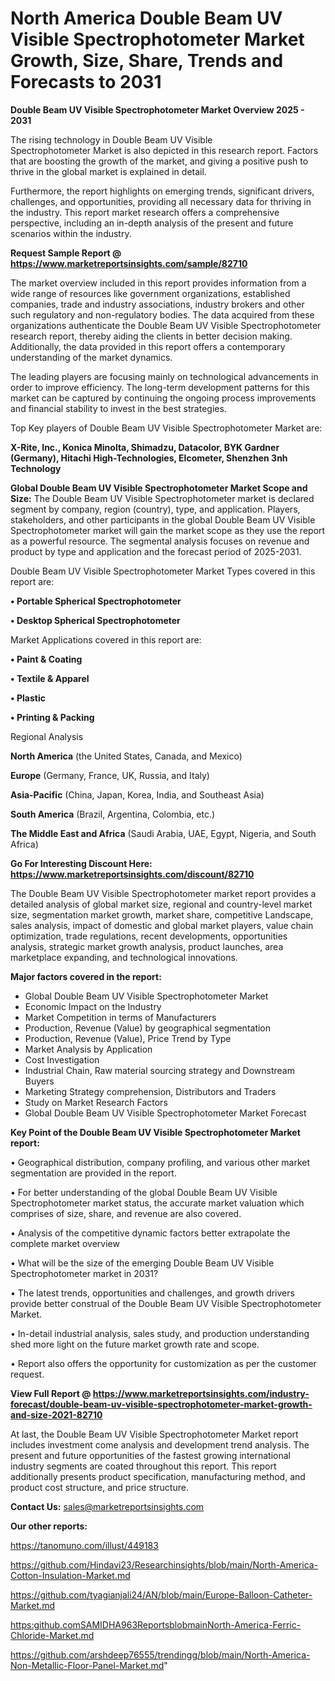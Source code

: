 # North America Double Beam UV Visible Spectrophotometer Market Growth, Size, Share, Trends and Forecasts to 2031

<Strong> Double Beam UV Visible Spectrophotometer Market Overview 2025 - 2031</strong>

The rising technology in Double Beam UV Visible Spectrophotometer Market is also depicted in this research report. Factors that are boosting the growth of the market, and giving a positive push to thrive in the global market is explained in detail.

Furthermore, the report highlights on emerging trends, significant drivers, challenges, and opportunities, providing all necessary data for thriving in the industry. This report market research offers a comprehensive perspective, including an in-depth analysis of the present and future scenarios within the industry.

<strong>Request Sample Report @ <a href=https://www.marketreportsinsights.com/sample/82710>https://www.marketreportsinsights.com/sample/82710</a></strong>

The market overview included in this report provides information from a wide range of resources like government organizations, established companies, trade and industry associations, industry brokers and other such regulatory and non-regulatory bodies. The data acquired from these organizations authenticate the Double Beam UV Visible Spectrophotometer research report, thereby aiding the clients in better decision making. Additionally, the data provided in this report offers a contemporary understanding of the market dynamics.

The leading players are focusing mainly on technological advancements in order to improve efficiency. The long-term development patterns for this market can be captured by continuing the ongoing process improvements and financial stability to invest in the best strategies.

Top Key players of Double Beam UV Visible Spectrophotometer Market are:

<strong>X-Rite, Inc., Konica Minolta, Shimadzu, Datacolor, BYK Gardner (Germany), Hitachi High-Technologies, Elcometer, Shenzhen 3nh Technology</strong>

<strong><b>Global Double Beam UV Visible Spectrophotometer Market Scope and Size:</b></strong>
The Double Beam UV Visible Spectrophotometer market is declared segment by company, region (country), type, and application. Players, stakeholders, and other participants in the global Double Beam UV Visible Spectrophotometer market will gain the market scope as they use the report as a powerful resource. The segmental analysis focuses on revenue and product by type and application and the forecast period of 2025-2031.

Double Beam UV Visible Spectrophotometer Market Types covered in this report are:

<strong>• Portable Spherical Spectrophotometer

• Desktop Spherical Spectrophotometer</strong>

Market Applications covered in this report are:

<strong>• Paint & Coating

• Textile & Apparel

• Plastic

• Printing & Packing</strong> 

Regional Analysis

<strong>North America</strong> (the United States, Canada, and Mexico)

<strong>Europe</strong> (Germany, France, UK, Russia, and Italy)

<strong>Asia-Pacific</strong> (China, Japan, Korea, India, and Southeast Asia)

<strong>South America</strong> (Brazil, Argentina, Colombia, etc.)

<strong>The Middle East and Africa</strong> (Saudi Arabia, UAE, Egypt, Nigeria, and South Africa)

<strong>Go For Interesting Discount Here: <a href=https://www.marketreportsinsights.com/discount/82710>https://www.marketreportsinsights.com/discount/82710</a></strong>

The Double Beam UV Visible Spectrophotometer market report provides a detailed analysis of global market size, regional and country-level market size, segmentation market growth, market share, competitive Landscape, sales analysis, impact of domestic and global market players, value chain optimization, trade regulations, recent developments, opportunities analysis, strategic market growth analysis, product launches, area marketplace expanding, and technological innovations.

<strong><b>Major factors covered in the report:</b></strong>
<ul>
  <li>Global Double Beam UV Visible Spectrophotometer Market </li>
  <li>Economic Impact on the Industry</li>
  <li>Market Competition in terms of Manufacturers</li>
  <li>Production, Revenue (Value) by geographical segmentation</li>
  <li>Production, Revenue (Value), Price Trend by Type</li>
  <li>Market Analysis by Application</li>
  <li>Cost Investigation</li>
  <li>Industrial Chain, Raw material sourcing strategy and Downstream Buyers</li>
  <li>Marketing Strategy comprehension, Distributors and Traders</li>
  <li>Study on Market Research Factors</li>
  <li>Global Double Beam UV Visible Spectrophotometer Market Forecast</li>
</ul>

<strong><b>Key Point of the Double Beam UV Visible Spectrophotometer Market report:</b></strong>

• Geographical distribution, company profiling, and various other market segmentation are provided in the report.

• For better understanding of the global Double Beam UV Visible Spectrophotometer market status, the accurate market valuation which comprises of size, share, and revenue are also covered.

• Analysis of the competitive dynamic factors better extrapolate the complete market overview

• What will be the size of the emerging Double Beam UV Visible Spectrophotometer market in 2031?

• The latest trends, opportunities and challenges, and growth drivers provide better construal of the Double Beam UV Visible Spectrophotometer Market.

• In-detail industrial analysis, sales study, and production understanding shed more light on the future market growth rate and scope.

• Report also offers the opportunity for customization as per the customer request.

<strong><b>View Full Report @ <a href=https://www.marketreportsinsights.com/industry-forecast/double-beam-uv-visible-spectrophotometer-market-growth-and-size-2021-82710>https://www.marketreportsinsights.com/industry-forecast/double-beam-uv-visible-spectrophotometer-market-growth-and-size-2021-82710</a></b></strong>


At last, the Double Beam UV Visible Spectrophotometer Market report includes investment come analysis and development trend analysis. The present and future opportunities of the fastest growing international industry segments are coated throughout this report. This report additionally presents product specification, manufacturing method, and product cost structure, and price structure.

<strong>Contact Us:</strong>
sales@marketreportsinsights.com

<strong>Our other reports:</strong>

<a href=https://tanomuno.com/illust/449183>https://tanomuno.com/illust/449183</a>

<a href=https://github.com/Hindavi23/Researchinsights/blob/main/North-America-Cotton-Insulation-Market.md>https://github.com/Hindavi23/Researchinsights/blob/main/North-America-Cotton-Insulation-Market.md</a>

<a href=https://github.com/tyagianjali24/AN/blob/main/Europe-Balloon-Catheter-Market.md>https://github.com/tyagianjali24/AN/blob/main/Europe-Balloon-Catheter-Market.md</a>

<a href=https:github.comSAMIDHA963ReportsblobmainNorth-America-Ferric-Chloride-Market.md>https:github.comSAMIDHA963ReportsblobmainNorth-America-Ferric-Chloride-Market.md</a>

<a href=https://github.com/arshdeep76555/trendingg/blob/main/North-America-Non-Metallic-Floor-Panel-Market.md>https://github.com/arshdeep76555/trendingg/blob/main/North-America-Non-Metallic-Floor-Panel-Market.md</a>"
